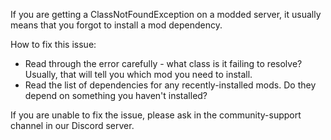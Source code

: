 
If you are getting a ClassNotFoundException on a modded server, it usually means that you forgot to install a mod dependency.

How to fix this issue:

- Read through the error carefully - what class is it failing to resolve? Usually, that will tell you which mod you need to install.
- Read the list of dependencies for any recently-installed mods. Do they depend on something you haven't installed?

If you are unable to fix the issue, please ask in the community-support channel in our Discord server.
